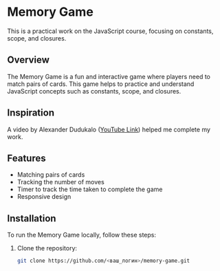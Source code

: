 # Memory Game

This is a practical work on the JavaScript course, focusing on constants, scope, and closures.

## Overview

The Memory Game is a fun and interactive game where players need to match pairs of cards. This game helps to practice and understand JavaScript concepts such as constants, scope, and closures.

## Inspiration

A video by Alexander Dudukalo ([YouTube Link](https://www.youtube.com/watch?v=L3XY2wEB7oI)) helped me complete my work.

## Features

- Matching pairs of cards
- Tracking the number of moves
- Timer to track the time taken to complete the game
- Responsive design

## Installation

To run the Memory Game locally, follow these steps:

1. Clone the repository:
   ```bash
   git clone https://github.com/<ваш_логин>/memory-game.git

